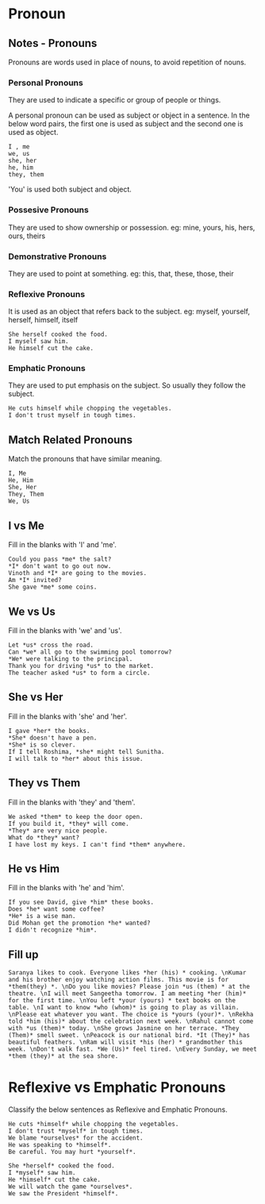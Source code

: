 # Pronoun

## Notes - Pronouns

Pronouns are words used in place of nouns, to avoid repetition of nouns.

### Personal Pronouns

They are used to indicate a specific or group of people or things.

A personal pronoun can be used as subject or object in a sentence. In the below
word pairs, the first one is used as subject and the second one is used as
object.

```
I , me
we, us
she, her
he, him
they, them
```

'You' is used both subject and object.

### Possesive Pronouns

They are used to show ownership or possession. eg: mine, yours, his, hers, ours,
theirs

### Demonstrative Pronouns

They are used to point at something. eg: this, that, these, those, their

### Reflexive Pronouns

It is used as an object that refers back to the subject. eg: myself, yourself,
herself, himself, itself

```
She herself cooked the food.
I myself saw him.
He himself cut the cake.
```

### Emphatic Pronouns

They are used to put emphasis on the subject. So usually they follow the
subject.

```
He cuts himself while chopping the vegetables.
I don't trust myself in tough times.
```

## Match Related Pronouns

Match the pronouns that have similar meaning.

```
I, Me
He, Him
She, Her
They, Them
We, Us
```

## I vs Me

Fill in the blanks with 'I' and 'me'.

```
Could you pass *me* the salt?
*I* don't want to go out now.
Vinoth and *I* are going to the movies.
Am *I* invited?
She gave *me* some coins.
```

## We vs Us

Fill in the blanks with 'we' and 'us'.

```
Let *us* cross the road.
Can *we* all go to the swimming pool tomorrow?
*We* were talking to the principal.
Thank you for driving *us* to the market.
The teacher asked *us* to form a circle.
```

## She vs Her

Fill in the blanks with 'she' and 'her'.

```
I gave *her* the books.
*She* doesn't have a pen.
*She* is so clever.
If I tell Roshima, *she* might tell Sunitha.
I will talk to *her* about this issue.
```

## They vs Them

Fill in the blanks with 'they' and 'them'.

```
We asked *them* to keep the door open.
If you build it, *they* will come.
*They* are very nice people.
What do *they* want?
I have lost my keys. I can't find *them* anywhere.
```

## He vs Him

Fill in the blanks with 'he' and 'him'.

```
If you see David, give *him* these books.
Does *he* want some coffee?
*He* is a wise man.
Did Mohan get the promotion *he* wanted?
I didn't recognize *him*.
```

## Fill up

```
Saranya likes to cook. Everyone likes *her (his) * cooking. \nKumar and his brother enjoy watching action films. This movie is for *them(they) *. \nDo you like movies? Please join *us (them) * at the theatre. \nI will meet Sangeetha tomorrow. I am meeting *her (him)* for the first time. \nYou left *your (yours) * text books on the table. \nI want to know *who (whom)* is going to play as villain. \nPlease eat whatever you want. The choice is *yours (your)*. \nRekha told *him (his)* about the celebration next week. \nRahul cannot come with *us (them)* today. \nShe grows Jasmine on her terrace. *They (Them)* smell sweet. \nPeacock is our national bird. *It (They)* has beautiful feathers. \nRam will visit *his (her) * grandmother this week. \nDon't walk fast. *We (Us)* feel tired. \nEvery Sunday, we meet *them (they)* at the sea shore.
```

# Reflexive vs Emphatic Pronouns

Classify the below sentences as Reflexive and Emphatic Pronouns.

```
He cuts *himself* while chopping the vegetables.
I don't trust *myself* in tough times.
We blame *ourselves* for the accident.
He was speaking to *himself*.
Be careful. You may hurt *yourself*.
```

```
She *herself* cooked the food.
I *myself* saw him.
He *himself* cut the cake.
We will watch the game *ourselves*.
We saw the President *himself*.
```
